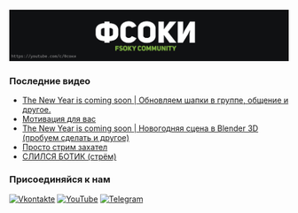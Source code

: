 [![Header](https://github.com/Fsoky/Fsoky/blob/main/assets/header-github.jpg)](https://youtube.com/c/Фсоки)

### Последние видео
<!-- YOUTUBE:START -->
- [The New Year is coming soon | Обновляем шапки в группе, общение и другое.](https://www.youtube.com/watch?v=yo_k0e_8k70)
- [Мотивация для вас](https://www.youtube.com/watch?v=T49Ls75SuG8)
- [The New Year is coming soon | Новогодняя сцена в Blender 3D &lpar;пробуем сделать и другое&rpar;](https://www.youtube.com/watch?v=vJBrmmev9rs)
- [Просто стрим захател](https://www.youtube.com/watch?v=3QGnD26Ulg8)
- [СЛИЛСЯ БОТИК &lpar;стрём&rpar;](https://www.youtube.com/watch?v=3QPGUd2ieHU)
<!-- YOUTUBE:END -->

### Присоединяйся к нам
[![Vkontakte](https://img.shields.io/badge/Vkontakte-black?style=for-the-badge&logo=VK)](https://vk.com/fsoky)
[![YouTube](https://img.shields.io/badge/YouTube-red?style=for-the-badge&logo=YouTube)](https://youtube.com/c/Фсоки)
[![Telegram](https://img.shields.io/badge/Telegram-blue?style=for-the-badge&logo=Telegram)](https://t.me/fsokycommunity)
